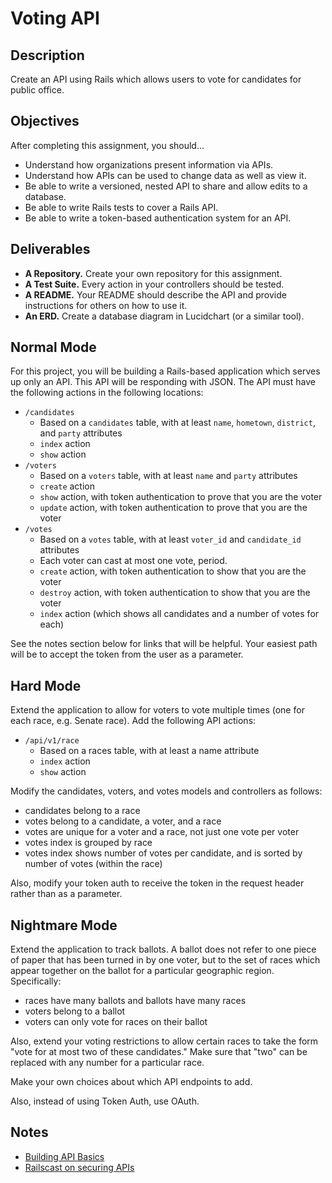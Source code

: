 # Voting API

## Description

Create an API using Rails which allows users to vote for candidates for public office.

## Objectives

After completing this assignment, you should...

* Understand how organizations present information via APIs.
* Understand how APIs can be used to change data as well as view it.
* Be able to write a versioned, nested API to share and allow edits to a database.
* Be able to write Rails tests to cover a Rails API.
* Be able to write a token-based authentication system for an API.

## Deliverables

* **A Repository.** Create your own repository for this assignment.
* **A Test Suite.** Every action in your controllers should be tested.
* **A README.** Your README should describe the API and provide instructions for others on how to use it.
* **An ERD.** Create a database diagram in Lucidchart (or a similar tool).

## Normal Mode

For this project, you will be building a Rails-based application which serves up only an API.  This API will be responding with JSON.  The API must have the following actions in the following locations:

* `/candidates`
  * Based on a `candidates` table, with at least `name`, `hometown`, `district`, and `party` attributes
  * `index` action
  * `show` action
* `/voters`
  * Based on a `voters` table, with at least `name` and `party` attributes
  * `create` action
  * `show` action, with token authentication to prove that you are the voter
  * `update` action, with token authentication to prove that you are the voter
* `/votes`
  * Based on a `votes` table, with at least `voter_id` and `candidate_id` attributes
  * Each voter can cast at most one vote, period.
  * `create` action, with token authentication to show that you are the voter
  * `destroy` action, with token authentication to show that you are the voter
  * `index` action (which shows all candidates and a number of votes for each)

See the notes section below for links that will be helpful.  Your easiest path will be to accept the token from the user as a parameter.

## Hard Mode

Extend the application to allow for voters to vote multiple times (one for each race, e.g. Senate race).  Add the following API actions:

* `/api/v1/race`
  * Based on a races table, with at least a name attribute
  * `index` action
  * `show` action

Modify the candidates, voters, and votes models and controllers as follows:

* candidates belong to a race
* votes belong to a candidate, a voter, and a race
* votes are unique for a voter and a race, not just one vote per voter
* votes index is grouped by race
* votes index shows number of votes per candidate, and is sorted by number of votes (within the race)

Also, modify your token auth to receive the token in the request header rather than as a parameter.

## Nightmare Mode

Extend the application to track ballots.  A ballot does not refer to one piece of paper that has been turned in by one voter, but to the set of races which appear together on the ballot for a particular geographic region.  Specifically:

* races have many ballots and ballots have many races
* voters belong to a ballot
* voters can only vote for races on their ballot

Also, extend your voting restrictions to allow certain races to take the form "vote for at most two of these candidates."  Make sure that "two" can be replaced with any number for a particular race.

Make your own choices about which API endpoints to add.

Also, instead of using Token Auth, use OAuth.

## Notes

* [Building API Basics](http://www.theodinproject.com/ruby-on-rails/apis-and-building-your-own)
* [Railscast on securing APIs](http://railscasts.com/episodes/352-securing-an-api)
